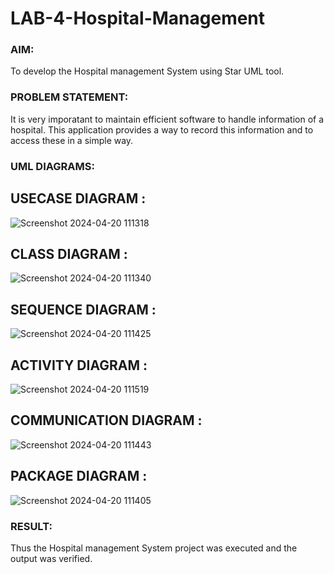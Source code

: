 # LAB-4-Hospital-Management
### AIM:
To develop the Hospital management System using Star UML tool.
### PROBLEM STATEMENT:
It is very imporatant to maintain efficient software to handle information of a hospital.
This application provides a way to record this information and to access these in a simple way.

### UML DIAGRAMS:

## USECASE DIAGRAM :
![Screenshot 2024-04-20 111318](https://github.com/23003324/LAB-4-Hospital-Management/assets/140035234/9923b1e6-c175-45db-9faf-53a5e3db0611)

## CLASS DIAGRAM :
![Screenshot 2024-04-20 111340](https://github.com/23003324/LAB-4-Hospital-Management/assets/140035234/076effad-31d8-4ea6-850f-95bcc5e7aa84)



## SEQUENCE DIAGRAM :
![Screenshot 2024-04-20 111425](https://github.com/23003324/LAB-4-Hospital-Management/assets/140035234/39fe73db-e78d-43ce-b498-99a3d77cce4c)


## ACTIVITY DIAGRAM :
![Screenshot 2024-04-20 111519](https://github.com/23003324/LAB-4-Hospital-Management/assets/140035234/19678b0a-e8ed-4e72-b77d-beb7fdb5a843)


## COMMUNICATION DIAGRAM :
![Screenshot 2024-04-20 111443](https://github.com/23003324/LAB-4-Hospital-Management/assets/140035234/bc89f8f2-f6f2-44ad-9012-98d2cd2206f3)


## PACKAGE DIAGRAM :
![Screenshot 2024-04-20 111405](https://github.com/23003324/LAB-4-Hospital-Management/assets/140035234/e72f9864-38a1-4ca3-b71a-378093ea0142)





### RESULT:
Thus the Hospital management System project was executed and the output was verified.

